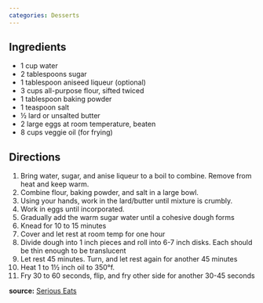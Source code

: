 ```yaml
---
categories: Desserts
---
```


## Ingredients
- 1 cup water
- 2 tablespoons sugar
- 1 tablespoon aniseed liqueur (optional)
- 3 cups all-purpose flour, sifted twiced
- 1 tablespoon baking powder
- 1 teaspoon salt
- &frac12; lard or unsalted butter
- 2 large eggs at room temperature, beaten
- 8 cups veggie oil (for frying)

## Directions
1. Bring water, sugar, and anise liqueur to a boil to combine. Remove from heat and keep warm.
2. Combine flour, baking powder, and salt in a large bowl.
3. Using your hands, work in the lard/butter until mixture is crumbly.
4. Work in eggs until incorporated.
5. Gradually add the warm sugar water until a cohesive dough forms
6. Knead for 10 to 15 minutes
7. Cover and let rest at room temp for one hour
8. Divide dough into 1 inch pieces and roll into 6-7 inch disks. Each should be thin enough to be translucent
9. Let rest 45 minutes. Turn, and let rest again for another 45 minutes
10. Heat 1 to 1&frac12; inch oil to 350&deg;f.
11. Fry 30 to 60 seconds, flip, and fry other side for another 30-45 seconds

**source:** [Serious Eats](http://www.seriouseats.com/recipes/2011/12/dulces-bunuelos-de-rodilla-mexican-christmas-fritters-recipe.html)